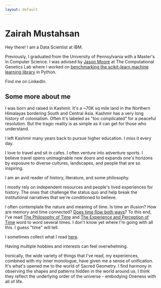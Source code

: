 ```yaml
---
layout: default
---
```


# Zairah Mustahsan
Hey there! I am a Data Scientist at IBM. 

Previously, I graduated from the University of Pennsylvania with a Master's in Computer Science. 
I was advised by [Jason Moore](http://jasonhmoore.org/) at The Computational Genetics Lab where I worked
on [benchmarking the scikit-learn machine learning library](https://github.com/rhiever/sklearn-benchmarks) in Python.

Find me on LinkedIn.


## Some more about me

I was born and raised in Kashmir. It's a ~70K sq mile land in the Northern Himalayas bordering South and Central Asia. 
Kashmir has a very long history of colonialism. Often it's labeled as "too complicated" for a peaceful resolution. But the tragic reality is as simple as it can get for those who understand. 
<br /> 

I left Kashmir many years back to pursue higher education. I miss it every day. 
<br /> 

I love to travel and sit in cafes. I often venture into adventure sports. I believe travel opens unimaginable new doors and expands one's horizons by exposure to diverse cultures, landscapes, and people that are so inspiring.
<br /> 

I am an avid reader of history, literature, and some philosophy. 
<br /> 

I mostly rely on independent resources and people's lived experiences for history. The ones that challenge the status quo and help break the institutional narratives that we're conditioned to believe. 
<br /> 

I often contemplate the nature and meaning of time. Is time an illusion? How are memory and time connected? 
[Does time flow both ways](https://youtu.be/zrFzSwHxiBQ)?
To this end, I've read [The Philosophy of Time](https://plato.stanford.edu/entries/time/) and 
[The Experience and Perception of Time](https://plato.stanford.edu/entries/time-experience/) 
word to word several times. I don't know yet where I'm going with all this. I guess "time" will tell. 
<br /> 

I sometimes collect what I read [here](https://zairahms.github.io/Reading-Writing). 
<br /> 

Having multiple hobbies and interests can feel overwhelming. 
<br /> 

Ironically, the wide variety of things that I've read, my experiences, combined with my inner monologue, have given me a sense of unification. 
It's what's opened me to the world of Sacred Geometry. I find harmony in observing the shapes and patterns hidden in the world around us. 
I think they reflect the underlying order of the universe - embodying Oneness with all of life. 





